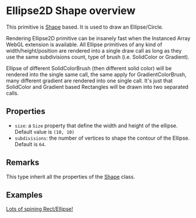 # Ellipse2D Shape overview

This primitive is [Shape](http://doc.babylonjs.com/extensions/Canvas2D_Shape2D) based. It is used to draw an Ellipse/Circle.

Rendering Ellipse2D primitive can be insanely fast when the Instanced Array WebGL extension is available. All Ellipse primitives of any kind of width/height/position are rendered into a single draw call as long as they use the same subdivisions count, type of brush (i.e. SolidColor or Gradient). 

Ellipse of different SolidColorBrush (then different solid color) will be rendered into the single same call, the same apply for GradientColorBrush, many different gradient are rendered into one single call. It's just that SolidColor and Gradient based Rectangles will be drawn into two separated calls.

## Properties

 - `size`: a `Size` property that define the width and height of the ellipse. Default value is `(10, 10)`
 - `subdivisions`: the number of vertices to shape the contour of the Ellipse. Default is `64`.

## Remarks

This type inherit all the properties of the [Shape](http://doc.babylonjs.com/extensions/Canvas2D_Shape2D) class.

## Examples

[Lots of spining Rect/Ellipse!](https://www.babylonjs-playground.com/#OWCCR#8)

